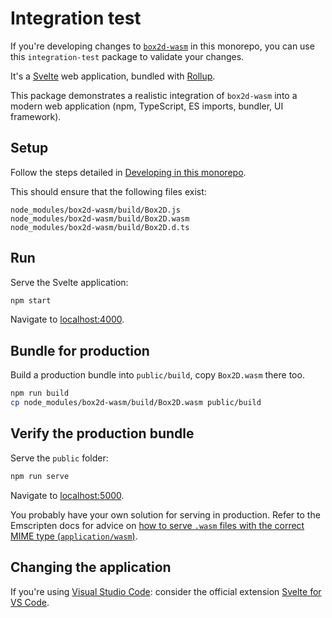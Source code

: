 # Integration test

If you're developing changes to [`box2d-wasm`](../box2d-wasm) in this monorepo, you can use this `integration-test` package to validate your changes.

It's a [Svelte](https://svelte.dev/) web application, bundled with [Rollup](https://rollupjs.org/guide/en/).

This package demonstrates a realistic integration of `box2d-wasm` into a modern web application (npm, TypeScript, ES imports, bundler, UI framework).

## Setup

Follow the steps detailed in [Developing in this monorepo](../#developing-in-this-monorepo).

This should ensure that the following files exist:

```
node_modules/box2d-wasm/build/Box2D.js
node_modules/box2d-wasm/build/Box2D.wasm
node_modules/box2d-wasm/build/Box2D.d.ts
```

## Run

Serve the Svelte application:

```bash
npm start
```

Navigate to [localhost:4000](http://localhost:4000).

## Bundle for production

Build a production bundle into `public/build`, copy `Box2D.wasm` there too.

```bash
npm run build
cp node_modules/box2d-wasm/build/Box2D.wasm public/build
```

## Verify the production bundle

Serve the `public` folder:

```bash
npm run serve
```

Navigate to [localhost:5000](http://localhost:5000).

You probably have your own solution for serving in production. Refer to the Emscripten docs for advice on [how to serve `.wasm` files with the correct MIME type (`application/wasm`)](https://emscripten.org/docs/compiling/WebAssembly.html#web-server-setup).

## Changing the application

If you're using [Visual Studio Code](https://code.visualstudio.com/): consider the official extension [Svelte for VS Code](https://marketplace.visualstudio.com/items?itemName=svelte.svelte-vscode).